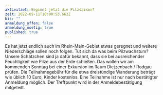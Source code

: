```yaml
---
aktivitaet: Beginnt jetzt die Pilzsaison?
zeit: 2022-09-11T10:00:53.663Z
bis: ""
anmeldung_offen: false
anmeldung_noetig: true
published: true
---
```

Es hat jetzt endlich auch im Rhein-Main-Gebiet etwas geregnet und weitere Niederschläge sollen noch folgen. Tut sich da was beim Pilzwachstum? Unsere Schätzchen sind ja dafür bekannt, dass sie bei ausreichender Feuchtigkeit wie Pilze aus der Erde schießen. Das wollen wir am kommenden Sonntag bei einer Exkursion im Raum Dietzenbach / Rodgau prüfen. 
Die Teilnahmegebühr für die etwa dreistündige Wanderung  beträgt wie üblich 10 Euro, Kinder kostenlos. Eine Teilnahme ist nur nach bestätigter Anmeldung möglich. Der Treffpunkt wird in der Anmeldebestätigung mitgeteilt.